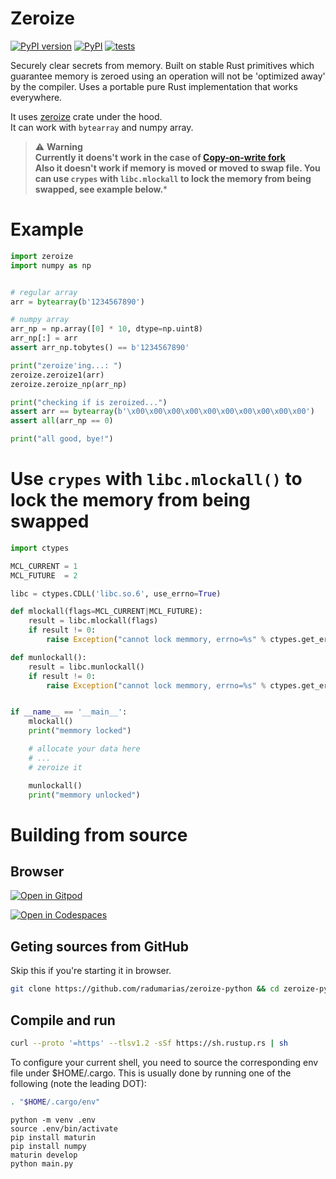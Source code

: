 # Zeroize

[![PyPI version](https://badge.fury.io/py/rencrypt.svg)](https://badge.fury.io/py/rencrypt)
[![PyPI](https://github.com/radumarias/zeroize-python/actions/workflows/CI.yml/badge.svg)](https://github.com/radumarias/zeroize-python/actions/workflows/PyPI.yml)
[![tests](https://github.com/radumarias/zeroize-python/actions/workflows/tests.yml/badge.svg)](https://github.com/radumarias/zeroize-python/actions/workflows/tests.yml)

Securely clear secrets from memory. Built on stable Rust primitives which guarantee memory is zeroed using an operation will not be 'optimized away' by the compiler.
Uses a portable pure Rust implementation that works everywhere.

It uses [zeroize](https://crates.io/crates/zeroize) crate under the hood.  
It can work with `bytearray` and numpy array.

> ⚠️ **Warning**  
> **Currently it doens't work in the case of [Copy-on-write fork](https://en.wikipedia.org/wiki/Copy-on-write)  
> Also it doesn't work if memory is moved or moved to swap file. You can use `crypes` with `libc.mlockall` to lock the memory from being swapped, see example below.***

# Example

```python
import zeroize
import numpy as np


# regular array
arr = bytearray(b'1234567890')

# numpy array
arr_np = np.array([0] * 10, dtype=np.uint8)
arr_np[:] = arr
assert arr_np.tobytes() == b'1234567890'

print("zeroize'ing...: ")
zeroize.zeroize1(arr)
zeroize.zeroize_np(arr_np)

print("checking if is zeroized...")
assert arr == bytearray(b'\x00\x00\x00\x00\x00\x00\x00\x00\x00\x00')
assert all(arr_np == 0)

print("all good, bye!")
```

# Use `crypes` with `libc.mlockall()` to lock the memory from being swapped

```python
import ctypes

MCL_CURRENT = 1
MCL_FUTURE  = 2

libc = ctypes.CDLL('libc.so.6', use_errno=True)

def mlockall(flags=MCL_CURRENT|MCL_FUTURE):
    result = libc.mlockall(flags)
    if result != 0:
        raise Exception("cannot lock memmory, errno=%s" % ctypes.get_errno())

def munlockall():
    result = libc.munlockall()
    if result != 0:
        raise Exception("cannot lock memmory, errno=%s" % ctypes.get_errno())


if __name__ == '__main__':
    mlockall()
    print("memmory locked")

    # allocate your data here
    # ...
    # zeroize it

    munlockall()
    print("memmory unlocked")
```

# Building from source

## Browser

[![Open in Gitpod](https://gitpod.io/button/open-in-gitpod.svg)](https://gitpod.io/#https://github.com/radumarias/zeroize-python)

[![Open in Codespaces](https://github.com/codespaces/badge.svg)](https://github.com/codespaces/new/?repo=radumarias%2Fzeroize-python&ref=main)

## Geting sources from GitHub
Skip this if you're starting it in browser.

```bash
git clone https://github.com/radumarias/zeroize-python && cd zeroize-python
```

## Compile and run

```bash
curl --proto '=https' --tlsv1.2 -sSf https://sh.rustup.rs | sh
```
To configure your current shell, you need to source
the corresponding env file under $HOME/.cargo.
This is usually done by running one of the following (note the leading DOT):
```bash
. "$HOME/.cargo/env"
```
```
python -m venv .env
source .env/bin/activate
pip install maturin
pip install numpy
maturin develop
python main.py
```
